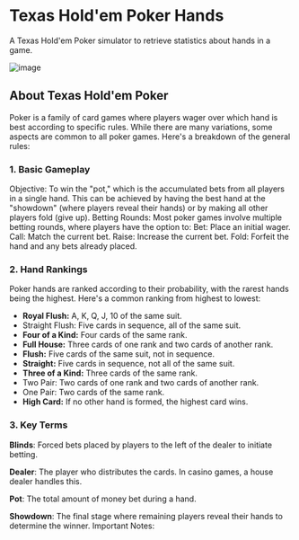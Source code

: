 # Texas Hold'em Poker Hands


A Texas Hold'em Poker simulator to retrieve statistics about hands in a game.


![image](https://github.com/user-attachments/assets/b8403871-2355-4c85-b334-88e831cbcfda)


## About Texas Hold'em Poker

Poker is a family of card games where players wager over which hand is best according to specific rules. While there are many variations, some aspects are common to all poker games. Here's a breakdown of the general rules:

### 1. Basic Gameplay

Objective: To win the "pot," which is the accumulated bets from all players in a single hand. This can be achieved by having the best hand at the "showdown" (where players reveal their hands) or by making all other players fold (give up).
Betting Rounds: Most poker games involve multiple betting rounds, where players have the option to:
Bet: Place an initial wager.
Call: Match the current bet.
Raise: Increase the current bet.
Fold: Forfeit the hand and any bets already placed.
### 2. Hand Rankings

Poker hands are ranked according to their probability, with the rarest hands being the highest. Here's a common ranking from highest to lowest:

- **Royal Flush:** A, K, Q, J, 10 of the same suit.
- Straight Flush: Five cards in sequence, all of the same suit.
- **Four of a Kind:** Four cards of the same rank.
- **Full House:** Three cards of one rank and two cards of another rank.
- **Flush:** Five cards of the same suit, not in sequence.
- **Straight:** Five cards in sequence, not all of the same suit.   
- **Three of a Kind:** Three cards of the same rank.
- Two Pair: Two cards of one rank and two cards of another rank.
- One Pair: Two cards of the same rank.
- **High Card:** If no other hand is formed, the highest card wins.   

### 3. Key Terms

**Blinds**: Forced bets placed by players to the left of the dealer to initiate betting.

**Dealer**: The player who distributes the cards. In casino games, a house dealer handles this.

**Pot**: The total amount of money bet during a hand.

**Showdown**: The final stage where remaining players reveal their hands to determine the winner.
Important Notes:

